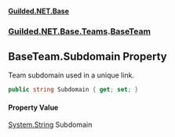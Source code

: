 #### [Guilded.NET.Base](Guilded_NET_Base.md 'Guilded.NET.Base')
### [Guilded.NET.Base.Teams](Guilded_NET_Base.md#Guilded_NET_Base_Teams 'Guilded.NET.Base.Teams').[BaseTeam](BaseTeam.md 'Guilded.NET.Base.Teams.BaseTeam')
## BaseTeam.Subdomain Property
Team subdomain used in a unique link.  
```csharp
public string Subdomain { get; set; }
```
#### Property Value
[System.String](https://docs.microsoft.com/en-us/dotnet/api/System.String 'System.String')
Subdomain
